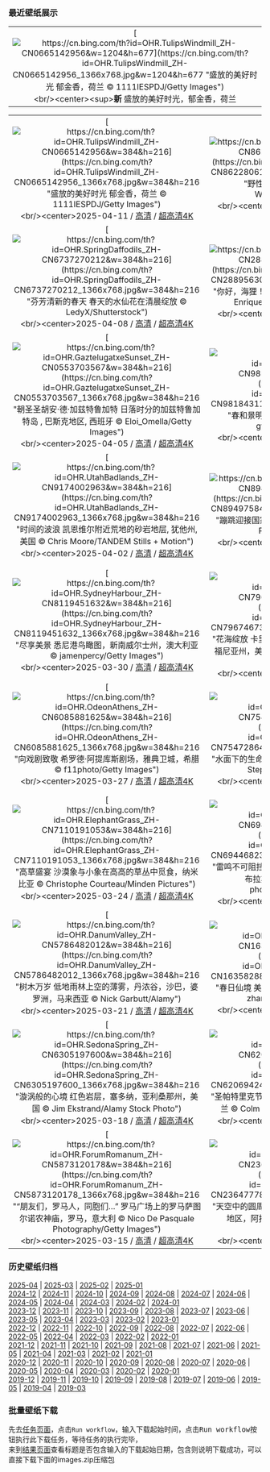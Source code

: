 ### 最近壁纸展示
||
|:---:|
|[![https://cn.bing.com/th?id=OHR.TulipsWindmill_ZH-CN0665142956&w=1204&h=677](https://cn.bing.com/th?id=OHR.TulipsWindmill_ZH-CN0665142956_1366x768.jpg&w=1204&h=677 "盛放的美好时光&#10;郁金香，荷兰&#10;© 1111IESPDJ/Getty Images")](https://cn.bing.com/search?q=%e9%83%81%e9%87%91%e9%a6%99&form=hpcapt&mkt=zh-cn&filters=HpDate:"20250410_1600")<br/><center><sup>**新**</sup>&nbsp;盛放的美好时光，郁金香，荷兰<center/>|

||||
|:---:|:---:|:---:|
|[![https://cn.bing.com/th?id=OHR.TulipsWindmill_ZH-CN0665142956&w=384&h=216](https://cn.bing.com/th?id=OHR.TulipsWindmill_ZH-CN0665142956_1366x768.jpg&w=384&h=216 "盛放的美好时光&#10;郁金香，荷兰&#10;© 1111IESPDJ/Getty Images")](https://cn.bing.com/search?q=%e9%83%81%e9%87%91%e9%a6%99&form=hpcapt&mkt=zh-cn&filters=HpDate:"20250410_1600")<br/><center>2025-04-11 / [高清](https://cn.bing.com/th?id=OHR.TulipsWindmill_ZH-CN0665142956_1920x1200.jpg&w=1920&h=1200) / [超高清4K](https://cn.bing.com/th?id=OHR.TulipsWindmill_ZH-CN0665142956_UHD.jpg&w=3840&h=2160)<center/>|[![https://cn.bing.com/th?id=OHR.LittleFoxes_ZH-CN8622806156&w=384&h=216](https://cn.bing.com/th?id=OHR.LittleFoxes_ZH-CN8622806156_1366x768.jpg&w=384&h=216 "野性本能&#10;靠近巢穴的红狐幼崽&#10;© WildMedia/Shutterstock")](https://cn.bing.com/search?q=%e7%ba%a2%e7%8b%90%e5%b9%bc%e5%b4%bd&form=hpcapt&mkt=zh-cn&filters=HpDate:"20250409_1600")<br/><center>2025-04-10 / [高清](https://cn.bing.com/th?id=OHR.LittleFoxes_ZH-CN8622806156_1920x1200.jpg&w=1920&h=1200) / [超高清4K](https://cn.bing.com/th?id=OHR.LittleFoxes_ZH-CN8622806156_UHD.jpg&w=3840&h=2160)<center/>|[![https://cn.bing.com/th?id=OHR.BlueNaxos_ZH-CN7863097040&w=384&h=216](https://cn.bing.com/th?id=OHR.BlueNaxos_ZH-CN7863097040_1366x768.jpg&w=384&h=216 "在繁星闪耀之前&#10;纳克索斯岛的蓝色时刻，基克拉泽斯群岛，希腊&#10;© Sizun Eye/Getty Images")](https://cn.bing.com/search?q=%e5%b8%8c%e8%85%8a%e7%ba%b3%e5%85%8b%e7%b4%a2%e6%96%af%e5%b2%9b&form=hpcapt&mkt=zh-cn&filters=HpDate:"20250408_1600")<br/><center>2025-04-09 / [高清](https://cn.bing.com/th?id=OHR.BlueNaxos_ZH-CN7863097040_1920x1200.jpg&w=1920&h=1200) / [超高清4K](https://cn.bing.com/th?id=OHR.BlueNaxos_ZH-CN7863097040_UHD.jpg&w=3840&h=2160)<center/>|
|[![https://cn.bing.com/th?id=OHR.SpringDaffodils_ZH-CN6737270212&w=384&h=216](https://cn.bing.com/th?id=OHR.SpringDaffodils_ZH-CN6737270212_1366x768.jpg&w=384&h=216 "芬芳清新的春天&#10;春天的水仙花在清晨绽放&#10;© LedyX/Shutterstock")](https://cn.bing.com/search?q=%e6%b0%b4%e4%bb%99%e8%8a%b1&form=hpcapt&mkt=zh-cn&filters=HpDate:"20250407_1600")<br/><center>2025-04-08 / [高清](https://cn.bing.com/th?id=OHR.SpringDaffodils_ZH-CN6737270212_1920x1200.jpg&w=1920&h=1200) / [超高清4K](https://cn.bing.com/th?id=OHR.SpringDaffodils_ZH-CN6737270212_UHD.jpg&w=3840&h=2160)<center/>|[![https://cn.bing.com/th?id=OHR.BeaverDay_ZH-CN2889563041&w=384&h=216](https://cn.bing.com/th?id=OHR.BeaverDay_ZH-CN2889563041_1366x768.jpg&w=384&h=216 "你好，海狸！&#10;美洲海狸, Moran, 怀俄明州, 美国&#10;© Enrique Aguirre Aves/Getty Images")](https://cn.bing.com/search?q=%e5%9b%bd%e9%99%85%e6%b5%b7%e7%8b%b8%e6%97%a5&form=hpcapt&mkt=zh-cn&filters=HpDate:"20250406_1600")<br/><center>2025-04-07 / [高清](https://cn.bing.com/th?id=OHR.BeaverDay_ZH-CN2889563041_1920x1200.jpg&w=1920&h=1200) / [超高清4K](https://cn.bing.com/th?id=OHR.BeaverDay_ZH-CN2889563041_UHD.jpg&w=3840&h=2160)<center/>|[![https://cn.bing.com/th?id=OHR.ShardLondon2025_ZH-CN0722863055&w=384&h=216](https://cn.bing.com/th?id=OHR.ShardLondon2025_ZH-CN0722863055_1366x768.jpg&w=384&h=216 "伦敦最尖锐的地标&#10;碎片大厦，伦敦&#10;© Dennis Fischer Photography/Moment/Getty Images")](https://cn.bing.com/search?q=%e7%a2%8e%e7%89%87%e5%a4%a7%e5%8e%a6&form=hpcapt&mkt=zh-cn&filters=HpDate:"20250405_1600")<br/><center>2025-04-06 / [高清](https://cn.bing.com/th?id=OHR.ShardLondon2025_ZH-CN0722863055_1920x1200.jpg&w=1920&h=1200) / [超高清4K](https://cn.bing.com/th?id=OHR.ShardLondon2025_ZH-CN0722863055_UHD.jpg&w=3840&h=2160)<center/>|
|[![https://cn.bing.com/th?id=OHR.GaztelugatxeSunset_ZH-CN0553703567&w=384&h=216](https://cn.bing.com/th?id=OHR.GaztelugatxeSunset_ZH-CN0553703567_1366x768.jpg&w=384&h=216 "朝圣圣胡安·德·加兹特鲁加特&#10;日落时分的加兹特鲁加特岛 , 巴斯克地区, 西班牙&#10;© Eloi_Omella/Getty Images")](https://cn.bing.com/search?q=%e5%8a%a0%e5%85%b9%e7%89%b9%e9%b2%81%e5%8a%a0%e7%89%b9&form=hpcapt&mkt=zh-cn&filters=HpDate:"20250404_1600")<br/><center>2025-04-05 / [高清](https://cn.bing.com/th?id=OHR.GaztelugatxeSunset_ZH-CN0553703567_1920x1200.jpg&w=1920&h=1200) / [超高清4K](https://cn.bing.com/th?id=OHR.GaztelugatxeSunset_ZH-CN0553703567_UHD.jpg&w=3840&h=2160)<center/>|[![https://cn.bing.com/th?id=OHR.QingMingY25_ZH-CN9818431198&w=384&h=216](https://cn.bing.com/th?id=OHR.QingMingY25_ZH-CN9818431198_1366x768.jpg&w=384&h=216 "春和景明&#10;苏州古镇风景，江苏省，中国&#10;© gyn9038/Getty Images")](https://cn.bing.com/search?q=%e6%b8%85%e6%98%8e%e8%8a%82&form=hpcapt&mkt=zh-cn&filters=HpDate:"20250403_1600")<br/><center>2025-04-04 / [高清](https://cn.bing.com/th?id=OHR.QingMingY25_ZH-CN9818431198_1920x1200.jpg&w=1920&h=1200) / [超高清4K](https://cn.bing.com/th?id=OHR.QingMingY25_ZH-CN9818431198_UHD.jpg&w=3840&h=2160)<center/>|[![https://cn.bing.com/th?id=OHR.SaguaroRainbow_ZH-CN0139056375&w=384&h=216](https://cn.bing.com/th?id=OHR.SaguaroRainbow_ZH-CN0139056375_1366x768.jpg&w=384&h=216 "天空无极限&#10;沃森峰上空的彩虹, 巨人柱国家公园, 亚利桑那州, 美国&#10;© Frank Staub/Getty Images")](https://cn.bing.com/search?q=%e5%bd%a9%e8%99%b9&form=hpcapt&mkt=zh-cn&filters=HpDate:"20250402_1600")<br/><center>2025-04-03 / [高清](https://cn.bing.com/th?id=OHR.SaguaroRainbow_ZH-CN0139056375_1920x1200.jpg&w=1920&h=1200) / [超高清4K](https://cn.bing.com/th?id=OHR.SaguaroRainbow_ZH-CN0139056375_UHD.jpg&w=3840&h=2160)<center/>|
|[![https://cn.bing.com/th?id=OHR.UtahBadlands_ZH-CN9174002963&w=384&h=216](https://cn.bing.com/th?id=OHR.UtahBadlands_ZH-CN9174002963_1366x768.jpg&w=384&h=216 "时间的波浪&#10;凯恩维尔附近荒地的砂岩地层, 犹他州, 美国&#10;© Chris Moore/TANDEM Stills + Motion")](https://cn.bing.com/search?q=%e7%8a%b9%e4%bb%96%e5%b7%9e%e5%87%af%e6%81%a9%e7%bb%b4%e5%b0%94&form=hpcapt&mkt=zh-cn&filters=HpDate:"20250401_1600")<br/><center>2025-04-02 / [高清](https://cn.bing.com/th?id=OHR.UtahBadlands_ZH-CN9174002963_1920x1200.jpg&w=1920&h=1200) / [超高清4K](https://cn.bing.com/th?id=OHR.UtahBadlands_ZH-CN9174002963_UHD.jpg&w=3840&h=2160)<center/>|[![https://cn.bing.com/th?id=OHR.TicanFrog_ZH-CN8949758487&w=384&h=216](https://cn.bing.com/th?id=OHR.TicanFrog_ZH-CN8949758487_1366x768.jpg&w=384&h=216 "蹦跳迎接国家青蛙月&#10;树蛙, 哥斯达黎加&#10;© Ondrej Prosicky/Shutterstock")](https://cn.bing.com/search?q=%e8%bf%90%e6%b2%b3%e5%8c%ba%e6%a0%91%e8%9b%99&form=hpcapt&mkt=zh-cn&filters=HpDate:"20250331_1600")<br/><center>2025-04-01 / [高清](https://cn.bing.com/th?id=OHR.TicanFrog_ZH-CN8949758487_1920x1200.jpg&w=1920&h=1200) / [超高清4K](https://cn.bing.com/th?id=OHR.TicanFrog_ZH-CN8949758487_UHD.jpg&w=3840&h=2160)<center/>|[![https://cn.bing.com/th?id=OHR.ItalyOstuni_ZH-CN8306220080&w=384&h=216](https://cn.bing.com/th?id=OHR.ItalyOstuni_ZH-CN8306220080_1366x768.jpg&w=384&h=216 "普利亚的“白色之城”&#10;黄昏下的奥斯图尼, 普利亚, 意大利&#10;© Feng Wei Photography/Getty Images")](https://cn.bing.com/search?q=%e6%84%8f%e5%a4%a7%e5%88%a9%e5%a5%a5%e6%96%af%e5%9b%be%e5%b0%bc&form=hpcapt&mkt=zh-cn&filters=HpDate:"20250330_1600")<br/><center>2025-03-31 / [高清](https://cn.bing.com/th?id=OHR.ItalyOstuni_ZH-CN8306220080_1920x1200.jpg&w=1920&h=1200) / [超高清4K](https://cn.bing.com/th?id=OHR.ItalyOstuni_ZH-CN8306220080_UHD.jpg&w=3840&h=2160)<center/>|
|[![https://cn.bing.com/th?id=OHR.SydneyHarbour_ZH-CN8119451632&w=384&h=216](https://cn.bing.com/th?id=OHR.SydneyHarbour_ZH-CN8119451632_1366x768.jpg&w=384&h=216 "尽享美景&#10;悉尼港鸟瞰图，新南威尔士州，澳大利亚&#10;© jamenpercy/Getty Images")](https://cn.bing.com/search?q=%e6%be%b3%e5%a4%a7%e5%88%a9%e4%ba%9a%e6%9d%b0%e5%85%8b%e9%80%8a%e6%b8%af&form=hpcapt&mkt=zh-cn&filters=HpDate:"20250329_1600")<br/><center>2025-03-30 / [高清](https://cn.bing.com/th?id=OHR.SydneyHarbour_ZH-CN8119451632_1920x1200.jpg&w=1920&h=1200) / [超高清4K](https://cn.bing.com/th?id=OHR.SydneyHarbour_ZH-CN8119451632_UHD.jpg&w=3840&h=2160)<center/>|[![https://cn.bing.com/th?id=OHR.CarrizoBloom_ZH-CN7967467357&w=384&h=216](https://cn.bing.com/th?id=OHR.CarrizoBloom_ZH-CN7967467357_1366x768.jpg&w=384&h=216 "花海绽放&#10;卡里佐平原国家纪念碑的超级花期，加利福尼亚州，美国&#10;© Robb Hirsch/TANDEM Stills + Motion")](https://cn.bing.com/search?q=%e5%8a%a0%e5%88%a9%e7%a6%8f%e5%b0%bc%e4%ba%9a%e5%b7%9e%e8%b6%85%e7%ba%a7%e8%8a%b1%e6%9c%9f&form=hpcapt&mkt=zh-cn&filters=HpDate:"20250328_1600")<br/><center>2025-03-29 / [高清](https://cn.bing.com/th?id=OHR.CarrizoBloom_ZH-CN7967467357_1920x1200.jpg&w=1920&h=1200) / [超高清4K](https://cn.bing.com/th?id=OHR.CarrizoBloom_ZH-CN7967467357_UHD.jpg&w=3840&h=2160)<center/>|[![https://cn.bing.com/th?id=OHR.NestingMonarch_ZH-CN7848166951&w=384&h=216](https://cn.bing.com/th?id=OHR.NestingMonarch_ZH-CN7848166951_1366x768.jpg&w=384&h=216 "温暖舒适的摇篮&#10;正在筑巢的雌性黑枕王鹟&#10;© komkrit tonusin/Alamy")](https://cn.bing.com/search?q=%e9%bb%91%e6%9e%95%e7%8e%8b%e9%b9%9f&form=hpcapt&mkt=zh-cn&filters=HpDate:"20250327_1600")<br/><center>2025-03-28 / [高清](https://cn.bing.com/th?id=OHR.NestingMonarch_ZH-CN7848166951_1920x1200.jpg&w=1920&h=1200) / [超高清4K](https://cn.bing.com/th?id=OHR.NestingMonarch_ZH-CN7848166951_UHD.jpg&w=3840&h=2160)<center/>|
|[![https://cn.bing.com/th?id=OHR.OdeonAthens_ZH-CN6085881625&w=384&h=216](https://cn.bing.com/th?id=OHR.OdeonAthens_ZH-CN6085881625_1366x768.jpg&w=384&h=216 "向戏剧致敬&#10;希罗德·阿提库斯剧场，雅典卫城，希腊&#10;© f11photo/Getty Images")](https://cn.bing.com/search?q=%e4%b8%96%e7%95%8c%e6%88%8f%e5%89%a7%e6%97%a5&form=hpcapt&mkt=zh-cn&filters=HpDate:"20250326_1600")<br/><center>2025-03-27 / [高清](https://cn.bing.com/th?id=OHR.OdeonAthens_ZH-CN6085881625_1920x1200.jpg&w=1920&h=1200) / [超高清4K](https://cn.bing.com/th?id=OHR.OdeonAthens_ZH-CN6085881625_UHD.jpg&w=3840&h=2160)<center/>|[![https://cn.bing.com/th?id=OHR.CrystalManatee_ZH-CN7547286414&w=384&h=216](https://cn.bing.com/th?id=OHR.CrystalManatee_ZH-CN7547286414_1366x768.jpg&w=384&h=216 "水面下的生命&#10;水晶河的海牛，佛罗里达州，美国&#10;© Stephen Frink/Getty Images")](https://cn.bing.com/search?q=%e6%b5%b7%e7%89%9b%e6%84%9f%e6%81%a9%e6%97%a5&form=hpcapt&mkt=zh-cn&filters=HpDate:"20250325_1600")<br/><center>2025-03-26 / [高清](https://cn.bing.com/th?id=OHR.CrystalManatee_ZH-CN7547286414_1920x1200.jpg&w=1920&h=1200) / [超高清4K](https://cn.bing.com/th?id=OHR.CrystalManatee_ZH-CN7547286414_UHD.jpg&w=3840&h=2160)<center/>|[![https://cn.bing.com/th?id=OHR.GoldfinchSunflower_ZH-CN7276848190&w=384&h=216](https://cn.bing.com/th?id=OHR.GoldfinchSunflower_ZH-CN7276848190_1366x768.jpg&w=384&h=216 "色彩斑斓的访客&#10;向日葵田里的红额金翅雀，德国&#10;© Juniors Bildarchiv GmbH/Alamy")](https://cn.bing.com/search?q=%e7%ba%a2%e9%a2%9d%e9%87%91%e7%bf%85%e9%9b%80&form=hpcapt&mkt=zh-cn&filters=HpDate:"20250324_1600")<br/><center>2025-03-25 / [高清](https://cn.bing.com/th?id=OHR.GoldfinchSunflower_ZH-CN7276848190_1920x1200.jpg&w=1920&h=1200) / [超高清4K](https://cn.bing.com/th?id=OHR.GoldfinchSunflower_ZH-CN7276848190_UHD.jpg&w=3840&h=2160)<center/>|
|[![https://cn.bing.com/th?id=OHR.ElephantGrass_ZH-CN7110191053&w=384&h=216](https://cn.bing.com/th?id=OHR.ElephantGrass_ZH-CN7110191053_1366x768.jpg&w=384&h=216 "高草盛宴&#10;沙漠象与小象在高高的草丛中觅食，纳米比亚&#10;© Christophe Courteau/Minden Pictures")](https://cn.bing.com/search?q=%e6%b2%99%e6%bc%a0%e8%b1%a1&form=hpcapt&mkt=zh-cn&filters=HpDate:"20250323_1600")<br/><center>2025-03-24 / [高清](https://cn.bing.com/th?id=OHR.ElephantGrass_ZH-CN7110191053_1920x1200.jpg&w=1920&h=1200) / [超高清4K](https://cn.bing.com/th?id=OHR.ElephantGrass_ZH-CN7110191053_UHD.jpg&w=3840&h=2160)<center/>|[![https://cn.bing.com/th?id=OHR.NebraskaStorm_ZH-CN6944682381&w=384&h=216](https://cn.bing.com/th?id=OHR.NebraskaStorm_ZH-CN6944682381_1366x768.jpg&w=384&h=216 "雷鸣不可阻挡&#10;鲍曼附近日落时分的闪电和风暴云，布拉斯加州，美国&#10;© john finney photography/Getty Images")](https://cn.bing.com/search?q=%e4%b8%96%e7%95%8c%e6%b0%94%e8%b1%a1%e6%97%a5&form=hpcapt&mkt=zh-cn&filters=HpDate:"20250322_1600")<br/><center>2025-03-23 / [高清](https://cn.bing.com/th?id=OHR.NebraskaStorm_ZH-CN6944682381_1920x1200.jpg&w=1920&h=1200) / [超高清4K](https://cn.bing.com/th?id=OHR.NebraskaStorm_ZH-CN6944682381_UHD.jpg&w=3840&h=2160)<center/>|[![https://cn.bing.com/th?id=OHR.CenoteLilies_ZH-CN5915682591&w=384&h=216](https://cn.bing.com/th?id=OHR.CenoteLilies_ZH-CN5915682591_1366x768.jpg&w=384&h=216 "水的奇妙世界！&#10;尼特哈天然井水面上的睡莲，图卢姆，墨西哥&#10;© Franco Banfi/NPL/Minden")](https://cn.bing.com/search?q=%e4%b8%96%e7%95%8c%e6%b0%b4%e6%97%a5&form=hpcapt&mkt=zh-cn&filters=HpDate:"20250321_1600")<br/><center>2025-03-22 / [高清](https://cn.bing.com/th?id=OHR.CenoteLilies_ZH-CN5915682591_1920x1200.jpg&w=1920&h=1200) / [超高清4K](https://cn.bing.com/th?id=OHR.CenoteLilies_ZH-CN5915682591_UHD.jpg&w=3840&h=2160)<center/>|
|[![https://cn.bing.com/th?id=OHR.DanumValley_ZH-CN5786482012&w=384&h=216](https://cn.bing.com/th?id=OHR.DanumValley_ZH-CN5786482012_1366x768.jpg&w=384&h=216 "树木万岁&#10;低地雨林上空的薄雾，丹浓谷，沙巴，婆罗洲，马来西亚&#10;© Nick Garbutt/Alamy")](https://cn.bing.com/search?q=%e5%9b%bd%e9%99%85%e6%a3%ae%e6%9e%97%e6%97%a5&form=hpcapt&mkt=zh-cn&filters=HpDate:"20250320_1600")<br/><center>2025-03-21 / [高清](https://cn.bing.com/th?id=OHR.DanumValley_ZH-CN5786482012_1920x1200.jpg&w=1920&h=1200) / [超高清4K](https://cn.bing.com/th?id=OHR.DanumValley_ZH-CN5786482012_UHD.jpg&w=3840&h=2160)<center/>|[![https://cn.bing.com/th?id=OHR.SpringequinoxY25_ZH-CN1635828827&w=384&h=216](https://cn.bing.com/th?id=OHR.SpringequinoxY25_ZH-CN1635828827_1366x768.jpg&w=384&h=216 "春日仙境&#10;美丽盛开的樱花，杭州的春天，中国&#10;© zhang shuang/Getty Images")](https://cn.bing.com/search?q=%e6%98%a5%e5%88%86&form=hpcapt&mkt=zh-cn&filters=HpDate:"20250319_1600")<br/><center>2025-03-20 / [高清](https://cn.bing.com/th?id=OHR.SpringequinoxY25_ZH-CN1635828827_1920x1200.jpg&w=1920&h=1200) / [超高清4K](https://cn.bing.com/th?id=OHR.SpringequinoxY25_ZH-CN1635828827_UHD.jpg&w=3840&h=2160)<center/>|[![https://cn.bing.com/th?id=OHR.BlackHeron_ZH-CN6764711050&w=384&h=216](https://cn.bing.com/th?id=OHR.BlackHeron_ZH-CN6764711050_1366x768.jpg&w=384&h=216 "伞状捕猎术&#10;黑鹭捕鱼，乔贝国家公园，博茨瓦纳&#10;© Paul Souders/Minden PIctures")](https://cn.bing.com/search?q=%e9%bb%91%e9%b9%ad&form=hpcapt&mkt=zh-cn&filters=HpDate:"20250318_1600")<br/><center>2025-03-19 / [高清](https://cn.bing.com/th?id=OHR.BlackHeron_ZH-CN6764711050_1920x1200.jpg&w=1920&h=1200) / [超高清4K](https://cn.bing.com/th?id=OHR.BlackHeron_ZH-CN6764711050_UHD.jpg&w=3840&h=2160)<center/>|
|[![https://cn.bing.com/th?id=OHR.SedonaSpring_ZH-CN6305197600&w=384&h=216](https://cn.bing.com/th?id=OHR.SedonaSpring_ZH-CN6305197600_1366x768.jpg&w=384&h=216 "漩涡般的心境&#10;红色岩层，塞多纳，亚利桑那州，美国&#10;© Jim Ekstrand/Alamy Stock Photo")](https://cn.bing.com/search?q=%e4%ba%9a%e5%88%a9%e6%a1%91%e9%82%a3%e5%b7%9e%e5%a1%9e%e5%a4%9a%e7%ba%b3&form=hpcapt&mkt=zh-cn&filters=HpDate:"20250317_1600")<br/><center>2025-03-18 / [高清](https://cn.bing.com/th?id=OHR.SedonaSpring_ZH-CN6305197600_1920x1200.jpg&w=1920&h=1200) / [超高清4K](https://cn.bing.com/th?id=OHR.SedonaSpring_ZH-CN6305197600_UHD.jpg&w=3840&h=2160)<center/>|[![https://cn.bing.com/th?id=OHR.BeckettBridge_ZH-CN6206942429&w=384&h=216](https://cn.bing.com/th?id=OHR.BeckettBridge_ZH-CN6206942429_1366x768.jpg&w=384&h=216 "圣帕特里克节的魅力&#10;塞缪尔·贝克特桥, 都柏林, 爱尔兰&#10;© Colm Keating/Tandem Stills + Motion")](https://cn.bing.com/search?q=%e5%a1%9e%e7%bc%aa%e5%b0%94%c2%b7%e8%b4%9d%e5%85%8b%e7%89%b9%e6%a1%a5&form=hpcapt&mkt=zh-cn&filters=HpDate:"20250316_1600")<br/><center>2025-03-17 / [高清](https://cn.bing.com/th?id=OHR.BeckettBridge_ZH-CN6206942429_1920x1200.jpg&w=1920&h=1200) / [超高清4K](https://cn.bing.com/th?id=OHR.BeckettBridge_ZH-CN6206942429_UHD.jpg&w=3840&h=2160)<center/>|[![https://cn.bing.com/th?id=OHR.PandaSnow_ZH-CN5981854301&w=384&h=216](https://cn.bing.com/th?id=OHR.PandaSnow_ZH-CN5981854301_1366x768.jpg&w=384&h=216 "回归黑白世界&#10;雪地里的大熊猫宝宝，中国&#10;© Cheryl Schneider/Alamy Stock Photo")](https://cn.bing.com/search?q=%e5%a4%a7%e7%86%8a%e7%8c%ab&form=hpcapt&mkt=zh-cn&filters=HpDate:"20250315_1600")<br/><center>2025-03-16 / [高清](https://cn.bing.com/th?id=OHR.PandaSnow_ZH-CN5981854301_1920x1200.jpg&w=1920&h=1200) / [超高清4K](https://cn.bing.com/th?id=OHR.PandaSnow_ZH-CN5981854301_UHD.jpg&w=3840&h=2160)<center/>|
|[![https://cn.bing.com/th?id=OHR.ForumRomanum_ZH-CN5873120178&w=384&h=216](https://cn.bing.com/th?id=OHR.ForumRomanum_ZH-CN5873120178_1366x768.jpg&w=384&h=216 "“朋友们，罗马人，同胞们…”&#10;罗马广场上的罗马萨图尔诺农神庙，罗马，意大利&#10;© Nico De Pasquale Photography/Getty Images")](https://cn.bing.com/search?q=%e7%bd%97%e9%a9%ac%e8%90%a8%e5%9b%be%e5%b0%94%e8%af%ba%e5%86%9c%e7%a5%9e%e5%ba%99&form=hpcapt&mkt=zh-cn&filters=HpDate:"20250314_1600")<br/><center>2025-03-15 / [高清](https://cn.bing.com/th?id=OHR.ForumRomanum_ZH-CN5873120178_1920x1200.jpg&w=1920&h=1200) / [超高清4K](https://cn.bing.com/th?id=OHR.ForumRomanum_ZH-CN5873120178_UHD.jpg&w=3840&h=2160)<center/>|[![https://cn.bing.com/th?id=OHR.BasqueDolmen_ZH-CN2364777801&w=384&h=216](https://cn.bing.com/th?id=OHR.BasqueDolmen_ZH-CN2364777801_1366x768.jpg&w=384&h=216 "天空中的圆周率&#10;索尔吉奈特克斯的巨石墓，巴斯克地区，阿拉瓦省，西班牙&#10;© David Herraez Calzada/plainpicture")](https://cn.bing.com/search?q=%e5%9c%86%e5%91%a8%e7%8e%87%e6%97%a5&form=hpcapt&mkt=zh-cn&filters=HpDate:"20250313_1600")<br/><center>2025-03-14 / [高清](https://cn.bing.com/th?id=OHR.BasqueDolmen_ZH-CN2364777801_1920x1200.jpg&w=1920&h=1200) / [超高清4K](https://cn.bing.com/th?id=OHR.BasqueDolmen_ZH-CN2364777801_UHD.jpg&w=3840&h=2160)<center/>|[![https://cn.bing.com/th?id=OHR.HoliColors_ZH-CN2177185823&w=384&h=216](https://cn.bing.com/th?id=OHR.HoliColors_ZH-CN2177185823_1366x768.jpg&w=384&h=216 "洒满色彩的欢乐&#10;洒红节庆祝活动，斋浦尔，印度&#10;© powerofforever/Getty Images")](https://cn.bing.com/search?q=%e6%b4%92%e7%ba%a2%e8%8a%82&form=hpcapt&mkt=zh-cn&filters=HpDate:"20250312_1600")<br/><center>2025-03-13 / [高清](https://cn.bing.com/th?id=OHR.HoliColors_ZH-CN2177185823_1920x1200.jpg&w=1920&h=1200) / [超高清4K](https://cn.bing.com/th?id=OHR.HoliColors_ZH-CN2177185823_UHD.jpg&w=3840&h=2160)<center/>|


### 历史壁纸归档
[2025-04](views/2025/2025-04.md) | [2025-03](views/2025/2025-03.md) | [2025-02](views/2025/2025-02.md) | [2025-01](views/2025/2025-01.md)  
[2024-12](views/2024/2024-12.md) | [2024-11](views/2024/2024-11.md) | [2024-10](views/2024/2024-10.md) | [2024-09](views/2024/2024-09.md) | [2024-08](views/2024/2024-08.md) | [2024-07](views/2024/2024-07.md) | [2024-06](views/2024/2024-06.md) | [2024-05](views/2024/2024-05.md) | [2024-04](views/2024/2024-04.md) | [2024-03](views/2024/2024-03.md) | [2024-02](views/2024/2024-02.md) | [2024-01](views/2024/2024-01.md)  
[2023-12](views/2023/2023-12.md) | [2023-11](views/2023/2023-11.md) | [2023-10](views/2023/2023-10.md) | [2023-09](views/2023/2023-09.md) | [2023-08](views/2023/2023-08.md) | [2023-07](views/2023/2023-07.md) | [2023-06](views/2023/2023-06.md) | [2023-05](views/2023/2023-05.md) | [2023-04](views/2023/2023-04.md) | [2023-03](views/2023/2023-03.md) | [2023-02](views/2023/2023-02.md) | [2023-01](views/2023/2023-01.md)  
[2022-12](views/2022/2022-12.md) | [2022-11](views/2022/2022-11.md) | [2022-10](views/2022/2022-10.md) | [2022-09](views/2022/2022-09.md) | [2022-08](views/2022/2022-08.md) | [2022-07](views/2022/2022-07.md) | [2022-06](views/2022/2022-06.md) | [2022-05](views/2022/2022-05.md) | [2022-04](views/2022/2022-04.md) | [2022-03](views/2022/2022-03.md) | [2022-02](views/2022/2022-02.md) | [2022-01](views/2022/2022-01.md)  
[2021-12](views/2021/2021-12.md) | [2021-11](views/2021/2021-11.md) | [2021-10](views/2021/2021-10.md) | [2021-09](views/2021/2021-09.md) | [2021-08](views/2021/2021-08.md) | [2021-07](views/2021/2021-07.md) | [2021-06](views/2021/2021-06.md) | [2021-05](views/2021/2021-05.md) | [2021-04](views/2021/2021-04.md) | [2021-03](views/2021/2021-03.md) | [2021-02](views/2021/2021-02.md) | [2021-01](views/2021/2021-01.md)  
[2020-12](views/2020/2020-12.md) | [2020-11](views/2020/2020-11.md) | [2020-10](views/2020/2020-10.md) | [2020-09](views/2020/2020-09.md) | [2020-08](views/2020/2020-08.md) | [2020-07](views/2020/2020-07.md) | [2020-06](views/2020/2020-06.md) | [2020-05](views/2020/2020-05.md) | [2020-04](views/2020/2020-04.md) | [2020-03](views/2020/2020-03.md) | [2020-02](views/2020/2020-02.md) | [2020-01](views/2020/2020-01.md)  
[2019-12](views/2019/2019-12.md) | [2019-11](views/2019/2019-11.md) | [2019-10](views/2019/2019-10.md) | [2019-09](views/2019/2019-09.md) | [2019-08](views/2019/2019-08.md) | [2019-07](views/2019/2019-07.md) | [2019-06](views/2019/2019-06.md) | [2019-05](views/2019/2019-05.md) | [2019-04](views/2019/2019-04.md) | [2019-03](views/2019/2019-03.md)


### 批量壁纸下载
先去[任务页面](https://github.com/wefashe/image-save/actions/workflows/mydown.yml)，点击`Run workflow`，输入下载起始时间，点击<kbd>Run workflow</kbd>按钮执行此下载任务，等待任务的执行完毕，  
来到[结果页面](https://github.com/wefashe/image-save/releases/tag/down_zip_tag)查看标题是否包含输入的下载起始日期，包含则说明下载成功，可以直接下载下面的images.zip压缩包  
